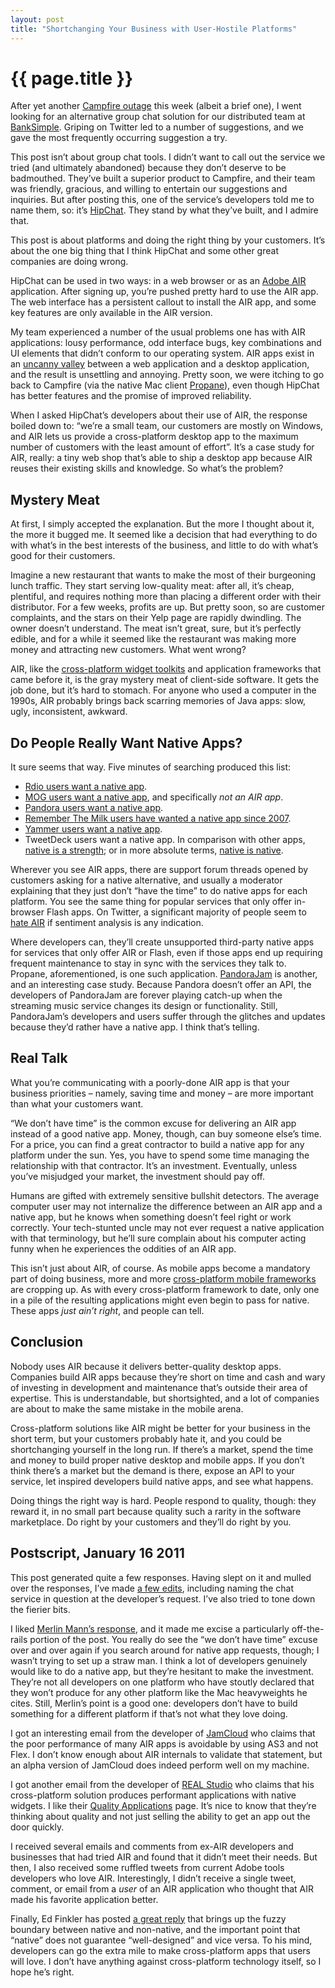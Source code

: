 ```yaml
---
layout: post
title: "Shortchanging Your Business with User-Hostile Platforms"
---
```


{{ page.title }}
================

After yet another [Campfire outage](http://status.37signals.com/) this week (albeit a brief one), I went looking for an alternative group chat solution for our distributed team at [BankSimple](https://www.banksimple.com/). Griping on Twitter led to a number of suggestions, and we gave the most frequently occurring suggestion a try.

This post isn’t about group chat tools. I didn’t want to call out the service we tried (and ultimately abandoned) because they don’t deserve to be badmouthed. They’ve built a superior product to Campfire, and their team was friendly, gracious, and willing to entertain our suggestions and inquiries. But after posting this, one of the service’s developers told me to name them, so: it’s [HipChat](http://www.hipchat.com/). They stand by what they’ve built, and I admire that.

This post is about platforms and doing the right thing by your customers. It’s about the one big thing that I think HipChat and some other great companies are doing wrong.

HipChat can be used in two ways: in a web browser or as an [Adobe AIR](http://en.wikipedia.org/wiki/Adobe_Integrated_Runtime) application. After signing up, you’re pushed pretty hard to use the AIR app. The web interface has a persistent callout to install the AIR app, and some key features are only available in the AIR version.

My team experienced a number of the usual problems one has with AIR applications: lousy performance, odd interface bugs, key combinations and UI elements that didn’t conform to our operating system. AIR apps exist in an [uncanny valley](http://en.wikipedia.org/wiki/Uncanny_valley) between a web application and a desktop application, and the result is unsettling and annoying. Pretty soon, we were itching to go back to Campfire (via the native Mac client [Propane](http://propaneapp.com/)), even though HipChat has better features and the promise of improved reliability.

When I asked HipChat’s developers about their use of AIR, the response boiled down to: “we’re a small team, our customers are mostly on Windows, and AIR lets us provide a cross-platform desktop app to the maximum number of customers with the least amount of effort”. It’s a case study for AIR, really: a tiny web shop that’s able to ship a desktop app because AIR reuses their existing skills and knowledge. So what’s the problem?

Mystery Meat
------------

At first, I simply accepted the explanation. But the more I thought about it, the more it bugged me. It seemed like a decision that had everything to do with what’s in the best interests of the business, and little to do with what’s good for their customers.

Imagine a new restaurant that wants to make the most of their burgeoning lunch traffic. They start serving low-quality meat: after all, it’s cheap, plentiful, and requires nothing more than placing a different order with their distributor. For a few weeks, profits are up. But pretty soon, so are customer complaints, and the stars on their Yelp page are rapidly dwindling. The owner doesn’t understand. The meat isn’t great, sure, but it’s perfectly edible, and for a while it seemed like the restaurant was making more money and attracting new customers. What went wrong?

AIR, like the [cross-platform widget toolkits](http://en.wikipedia.org/wiki/List_of_widget_toolkits#Cross-platform) and application frameworks that came before it, is the gray mystery meat of client-side software. It gets the job done, but it’s hard to stomach. For anyone who used a computer in the 1990s, AIR probably brings back scarring memories of Java apps: slow, ugly, inconsistent, awkward.

Do People Really Want Native Apps?
----------------------------------

It sure seems that way. Five minutes of searching produced this list:

-   [Rdio users want a native app](http://help.rdio.com/discussions/desktop/87-feature-request-non-air-version-of-player).
-   [MOG users want a native app](http://support.mog.com/discussions/suggestions/70-native-desktop-app-not-adobe-air), and specifically *not an AIR app*.
-   [Pandora users want a native app](http://getsatisfaction.com/pandora/topics/plans_for_a_pandora_client#reply_3570108).
-   [Remember The Milk users have wanted a native app since 2007](http://www.rememberthemilk.com/forums/ideas/3007/).
-   [Yammer users want a native app](http://techcrunch.com/2009/09/01/what-happened-to-adobe-air-today-no-one-seems-to-know/).
-   TweetDeck users want a native app. In comparison with other apps, [native is a strength](http://www.davidalison.com/2009/04/tweetdeck-vs-nambu-vs-tweetie.html); or in more absolute terms, [native is native](http://thenextweb.com/2009/04/07/night-cheated-tweetdeck/).

Wherever you see AIR apps, there are support forum threads opened by customers asking for a native alternative, and usually a moderator explaining that they just don’t “have the time” to do native apps for each platform. You see the same thing for popular services that only offer in-browser Flash apps. On Twitter, a significant majority of people seem to [hate AIR](http://amplicate.com/hate/adobe-air) if sentiment analysis is any indication.

Where developers can, they’ll create unsupported third-party native apps for services that only offer AIR or Flash, even if those apps end up requiring frequent maintenance to stay in sync with the services they talk to. Propane, aforementioned, is one such application. [PandoraJam](http://www.bitcartel.com/pandorajam/) is another, and an interesting case study. Because Pandora doesn’t offer an API, the developers of PandoraJam are forever playing catch-up when the streaming music service changes its design or functionality. Still, PandoraJam’s developers and users suffer through the glitches and updates because they’d rather have a native app. I think that’s telling.

Real Talk
---------

What you’re communicating with a poorly-done AIR app is that your business priorities – namely, saving time and money – are more important than what your customers want.

“We don’t have time” is the common excuse for delivering an AIR app instead of a good native app. Money, though, can buy someone else’s time. For a price, you can find a great contractor to build a native app for any platform under the sun. Yes, you have to spend some time managing the relationship with that contractor. It’s an investment. Eventually, unless you’ve misjudged your market, the investment should pay off.

Humans are gifted with extremely sensitive bullshit detectors. The average computer user may not internalize the difference between an AIR app and a native app, but he knows when something doesn’t feel right or work correctly. Your tech-stunted uncle may not ever request a native application with that terminology, but he’ll sure complain about his computer acting funny when he experiences the oddities of an AIR app.

This isn’t just about AIR, of course. As mobile apps become a mandatory part of doing business, more and more [cross-platform mobile frameworks](http://funkatron.com/site/comments/building-cross-platform-mobile-apps/) are cropping up. As with every cross-platform framework to date, only one in a pile of the resulting applications might even begin to pass for native. These apps *just ain’t right*, and people can tell.

Conclusion
----------

Nobody uses AIR because it delivers better-quality desktop apps. Companies build AIR apps because they’re short on time and cash and wary of investing in development and maintenance that’s outside their area of expertise. This is understandable, but shortsighted, and a lot of companies are about to make the same mistake in the mobile arena.

Cross-platform solutions like AIR might be better for your business in the short term, but your customers probably hate it, and you could be shortchanging yourself in the long run. If there’s a market, spend the time and money to build proper native desktop and mobile apps. If you don’t think there’s a market but the demand is there, expose an API to your service, let inspired developers build native apps, and see what happens.

Doing things the right way is hard. People respond to quality, though: they reward it, in no small part because quality such a rarity in the software marketplace. Do right by your customers and they’ll do right by you.

Postscript, January 16 2011
---------------------------

This post generated quite a few responses. Having slept on it and mulled over the responses, I’ve made [a few edits](https://github.com/al3x/al3x.github.com/commits/master), including naming the chat service in question at the developer’s request. I’ve also tried to tone down the fierier bits.

I liked [Merlin Mann’s response](http://www.kungfugrippe.com/post/2785179631/things-communicated), and it made me excise a particularly off-the-rails portion of the post. You really do see the “we don’t have time” excuse over and over again if you search around for native app requests, though; I wasn’t trying to set up a straw man. I think a lot of developers genuinely would like to do a native app, but they’re hesitant to make the investment. They’re not all developers on one platform who have stoutly declared that they won’t produce for any other platform like the Mac heavyweights he cites. Still, Merlin’s point is a good one: developers don’t have to build something for a different platform if that’s not what they love doing.

I got an interesting email from the developer of [JamCloud](http://jamcloud.com/) who claims that the poor performance of many AIR apps is avoidable by using AS3 and not Flex. I don’t know enough about AIR internals to validate that statement, but an alpha version of JamCloud does indeed perform well on my machine.

I got another email from the developer of [REAL Studio](http://www.realsoftware.com/) who claims that his cross-platform solution produces performant applications with native widgets. I like their [Quality Applications](http://www.realsoftware.com/realstudio/qualityapps.php) page. It’s nice to know that they’re thinking about quality and not just selling the ability to get an app out the door quickly.

I received several emails and comments from ex-AIR developers and businesses that had tried AIR and found that it didn’t meet their needs. But then, I also received some ruffled tweets from current Adobe tools developers who love AIR. Interestingly, I didn’t receive a single tweet, comment, or email from a *user* of an AIR application who thought that AIR made his favorite application better.

Finally, Ed Finkler has posted [a great reply](http://funkatron.com/site/comments/notes-on-shortchanging-your-business-with-user-hostile-platforms/) that brings up the fuzzy boundary between native and non-native, and the important point that “native” does not guarantee “well-designed” and vice versa. To his mind, developers can go the extra mile to make cross-platform apps that users will love. I don’t have anything against cross-platform technology itself, so I hope he’s right.
